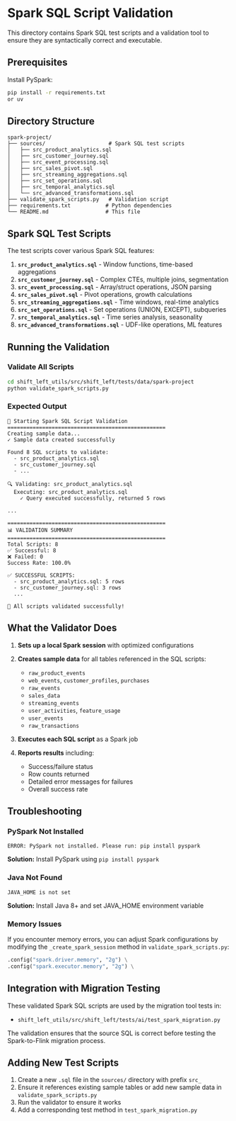 # Spark SQL Script Validation

This directory contains Spark SQL test scripts and a validation tool to ensure they are syntactically correct and executable.

## Prerequisites

Install PySpark:
```bash
pip install -r requirements.txt
or uv 
```

## Directory Structure

```
spark-project/
├── sources/                    # Spark SQL test scripts
│   ├── src_product_analytics.sql
│   ├── src_customer_journey.sql
│   ├── src_event_processing.sql
│   ├── src_sales_pivot.sql
│   ├── src_streaming_aggregations.sql
│   ├── src_set_operations.sql
│   ├── src_temporal_analytics.sql
│   └── src_advanced_transformations.sql
├── validate_spark_scripts.py   # Validation script
├── requirements.txt           # Python dependencies
└── README.md                  # This file
```

## Spark SQL Test Scripts

The test scripts cover various Spark SQL features:

1. **`src_product_analytics.sql`** - Window functions, time-based aggregations
2. **`src_customer_journey.sql`** - Complex CTEs, multiple joins, segmentation
3. **`src_event_processing.sql`** - Array/struct operations, JSON parsing
4. **`src_sales_pivot.sql`** - Pivot operations, growth calculations
5. **`src_streaming_aggregations.sql`** - Time windows, real-time analytics
6. **`src_set_operations.sql`** - Set operations (UNION, EXCEPT), subqueries
7. **`src_temporal_analytics.sql`** - Time series analysis, seasonality
8. **`src_advanced_transformations.sql`** - UDF-like operations, ML features

## Running the Validation

### Validate All Scripts

```bash
cd shift_left_utils/src/shift_left/tests/data/spark-project
python validate_spark_scripts.py
```

### Expected Output

```
🚀 Starting Spark SQL Script Validation
==================================================
Creating sample data...
✓ Sample data created successfully

Found 8 SQL scripts to validate:
  - src_product_analytics.sql
  - src_customer_journey.sql
  - ...

🔍 Validating: src_product_analytics.sql
  Executing: src_product_analytics.sql
    ✓ Query executed successfully, returned 5 rows

...

==================================================
📊 VALIDATION SUMMARY
==================================================
Total Scripts: 8
✅ Successful: 8
❌ Failed: 0
Success Rate: 100.0%

✅ SUCCESSFUL SCRIPTS:
  - src_product_analytics.sql: 5 rows
  - src_customer_journey.sql: 3 rows
  ...

🎉 All scripts validated successfully!
```

## What the Validator Does

1. **Sets up a local Spark session** with optimized configurations
2. **Creates sample data** for all tables referenced in the SQL scripts:
   - `raw_product_events`
   - `web_events`, `customer_profiles`, `purchases`
   - `raw_events`
   - `sales_data`
   - `streaming_events`
   - `user_activities`, `feature_usage`
   - `user_events`
   - `raw_transactions`

3. **Executes each SQL script** as a Spark job
4. **Reports results** including:
   - Success/failure status
   - Row counts returned
   - Detailed error messages for failures
   - Overall success rate

## Troubleshooting

### PySpark Not Installed
```
ERROR: PySpark not installed. Please run: pip install pyspark
```
**Solution:** Install PySpark using `pip install pyspark`

### Java Not Found
```
JAVA_HOME is not set
```
**Solution:** Install Java 8+ and set JAVA_HOME environment variable

### Memory Issues
If you encounter memory errors, you can adjust Spark configurations by modifying the `_create_spark_session` method in `validate_spark_scripts.py`:

```python
.config("spark.driver.memory", "2g") \
.config("spark.executor.memory", "2g") \
```

## Integration with Migration Testing

These validated Spark SQL scripts are used by the migration tool tests in:
- `shift_left_utils/src/shift_left/tests/ai/test_spark_migration.py`

The validation ensures that the source SQL is correct before testing the Spark-to-Flink migration process.

## Adding New Test Scripts

1. Create a new `.sql` file in the `sources/` directory with prefix `src_`
2. Ensure it references existing sample tables or add new sample data in `validate_spark_scripts.py`
3. Run the validator to ensure it works
4. Add a corresponding test method in `test_spark_migration.py` 